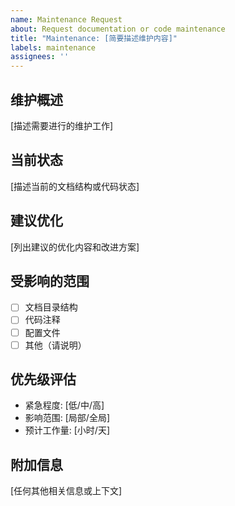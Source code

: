 ```yaml
---
name: Maintenance Request
about: Request documentation or code maintenance
title: "Maintenance: [简要描述维护内容]"
labels: maintenance
assignees: ''
---
```


## 维护概述
[描述需要进行的维护工作]

## 当前状态
[描述当前的文档结构或代码状态]

## 建议优化
[列出建议的优化内容和改进方案]

## 受影响的范围
- [ ] 文档目录结构
- [ ] 代码注释
- [ ] 配置文件
- [ ] 其他（请说明）

## 优先级评估
- 紧急程度: [低/中/高]
- 影响范围: [局部/全局]
- 预计工作量: [小时/天]

## 附加信息
[任何其他相关信息或上下文]
